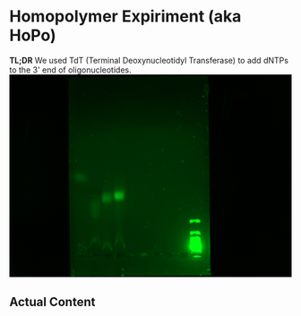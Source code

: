 # Homopolymer Expiriment (aka **HoPo**)

**TL;DR**
We used TdT (Terminal Deoxynucleotidyl Transferase) to add dNTPs to the 3' end of oligonucleotides.
![image](./HoPo3/images/hopo3-70min-1.jpg)

## Actual Content

